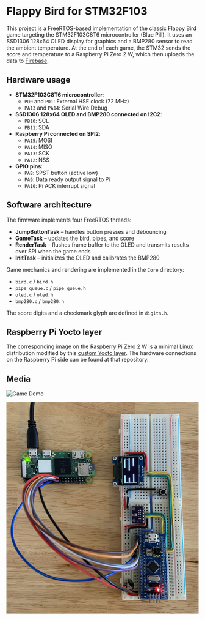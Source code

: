 # Flappy Bird for STM32F103

This project is a FreeRTOS-based implementation of the classic Flappy Bird game targeting the STM32F103C8T6 microcontroller (Blue Pill). It uses an SSD1306 128x64 OLED display for graphics and a BMP280 sensor to read the ambient temperature. At the end of each game, the STM32 sends the score and temperature to a Raspberry Pi Zero 2 W, which then uploads the data to [Firebase](https://flappy-bird-scores-default-rtdb.firebaseio.com/.json).

## Hardware usage

- **STM32F103C8T6 microcontroller**: 
   - `PD0` and `PD1`: External HSE clock (72 MHz)
   - `PA13` and `PA14`: Serial Wire Debug
- **SSD1306 128x64 OLED and BMP280 connected on I2C2**: 
   - `PB10`: SCL
   - `PB11`: SDA
- **Raspberry Pi connected on SPI2**: 
   - `PA15`: MOSI
   - `PA14`: MISO 
   - `PA13`: SCK
   - `PA12`: NSS
- **GPIO pins**:
   - `PA8`: SPST button (active low)
   - `PA9`: Data ready output signal to Pi
   - `PA10`: Pi ACK interrupt signal

## Software architecture

The firmware implements four FreeRTOS threads:

- **JumpButtonTask** – handles button presses and debouncing
- **GameTask** – updates the bird, pipes, and score
- **RenderTask** – flushes frame buffer to the OLED and transmits results over SPI when the game ends
- **InitTask** – initializes the OLED and calibrates the BMP280

Game mechanics and rendering are implemented in the `Core` directory:

- `bird.c` / `bird.h`
- `pipe_queue.c` / `pipe_queue.h`
- `oled.c` / `oled.h`
- `bmp280.c` / `bmp280.h`

The score digits and a checkmark glyph are defined in `digits.h`.

## Raspberry Pi Yocto layer

The corresponding image on the Raspberry Pi Zero 2 W is a minimal Linux distribution modified by this [custom Yocto layer](https://github.com/limax2012/meta-custom). The hardware connections on the Raspberry Pi side can be found at that repository.

## Media

![Game Demo](Media/demo.gif)

![Hardware Photo](Media/hardware.JPEG)
